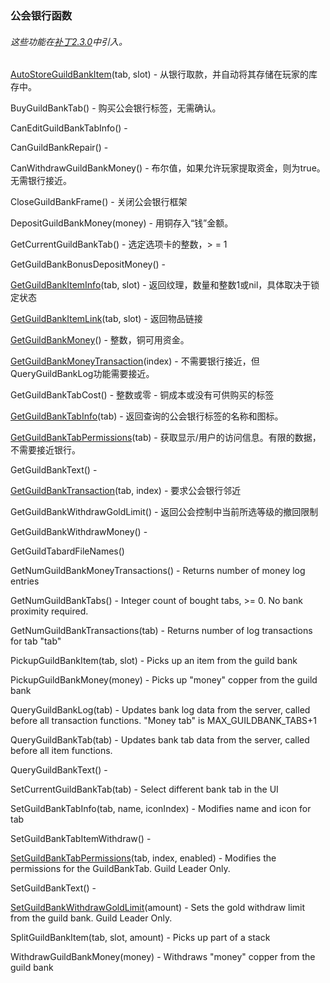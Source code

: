 ### 公会银行函数

###### 这些功能在[补丁2.3.0](https://wow.gamepedia.com/Patch_2.3.0)中引入。

[AutoStoreGuildBankItem](https://wow.gamepedia.com/API_AutoStoreGuildBankItem)\(tab, slot\) - 从银行取款，并自动将其存储在玩家的库存中。

BuyGuildBankTab\(\) - 购买公会银行标签，无需确认。

CanEditGuildBankTabInfo\(\) -

CanGuildBankRepair\(\) -

CanWithdrawGuildBankMoney\(\) - 布尔值，如果允许玩家提取资金，则为true。无需银行接近。

CloseGuildBankFrame\(\) - 关闭公会银行框架

DepositGuildBankMoney\(money\) - 用铜存入“钱”金额。

GetCurrentGuildBankTab\(\) - 选定选项卡的整数，&gt; = 1

GetGuildBankBonusDepositMoney\(\) -

[GetGuildBankItemInfo](https://wow.gamepedia.com/API_GetGuildBankItemInfo)\(tab, slot\) - 返回纹理，数量和整数1或nil，具体取决于锁定状态

[GetGuildBankItemLink](https://wow.gamepedia.com/API_GetGuildBankItemLink)\(tab, slot\) - 返回物品链接

[GetGuildBankMoney](https://wow.gamepedia.com/API_GetGuildBankMoney)\(\) - 整数，铜可用资金。

[GetGuildBankMoneyTransaction](https://wow.gamepedia.com/API_GetGuildBankMoneyTransaction)\(index\) - 不需要银行接近，但QueryGuildBankLog功能需要接近。

GetGuildBankTabCost\(\) - 整数或零 - 铜成本或没有可供购买的标签

[GetGuildBankTabInfo](https://wow.gamepedia.com/API_GetGuildBankTabInfo)\(tab\) - 返回查询的公会银行标签的名称和图标。

[GetGuildBankTabPermissions](https://wow.gamepedia.com/API_GetGuildBankTabPermissions)\(tab\) - 获取显示/用户的访问信息。有限的数据，不需要接近银行。

GetGuildBankText\(\) -

[GetGuildBankTransaction](https://wow.gamepedia.com/API_GetGuildBankTransaction)\(tab, index\) - 要求公会银行邻近

GetGuildBankWithdrawGoldLimit\(\) - 返回公会控制中当前所选等级的撤回限制

GetGuildBankWithdrawMoney\(\) -

GetGuildTabardFileNames\(\)

GetNumGuildBankMoneyTransactions\(\) - Returns number of money log entries

GetNumGuildBankTabs\(\) - Integer count of bought tabs, &gt;= 0. No bank proximity required.

GetNumGuildBankTransactions\(tab\) - Returns number of log transactions for tab "tab"

PickupGuildBankItem\(tab, slot\) - Picks up an item from the guild bank

PickupGuildBankMoney\(money\) - Picks up "money" copper from the guild bank

QueryGuildBankLog\(tab\) - Updates bank log data from the server, called before all transaction functions. "Money tab" is MAX\_GUILDBANK\_TABS+1

QueryGuildBankTab\(tab\) - Updates bank tab data from the server, called before all item functions.

QueryGuildBankText\(\) -

SetCurrentGuildBankTab\(tab\) - Select different bank tab in the UI

SetGuildBankTabInfo\(tab, name, iconIndex\) - Modifies name and icon for tab

SetGuildBankTabItemWithdraw\(\) -

[SetGuildBankTabPermissions](https://wow.gamepedia.com/API_SetGuildBankTabPermissions)\(tab, index, enabled\) - Modifies the permissions for the GuildBankTab. Guild Leader Only.

SetGuildBankText\(\) -

[SetGuildBankWithdrawGoldLimit](https://wow.gamepedia.com/API_SetGuildBankWithdrawGoldLimit)\(amount\) - Sets the gold withdraw limit from the guild bank. Guild Leader Only.

SplitGuildBankItem\(tab, slot, amount\) - Picks up part of a stack

WithdrawGuildBankMoney\(money\) - Withdraws "money" copper from the guild bank

